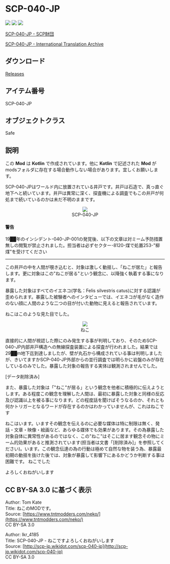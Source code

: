<link rel="stylesheet" href="https://stackpath.bootstrapcdn.com/bootstrap/4.3.1/css/bootstrap.min.css" integrity="sha384-ggOyR0iXCbMQv3Xipma34MD+dH/1fQ784/j6cY/iJTQUOhcWr7x9JvoRxT2MZw1T" crossorigin="anonymous">

# SCP-040-JP

<!-- ![](https://badgen.net/github/license/sharo-jef/scp040jp) -->
![](https://badgen.net/badge/license/CC%20BY-SA%203.0/blue)
![](https://badgen.net/github/release/sharo-jef/scp040jp)
![](https://badgen.net/github/last-commit/sharo-jef/scp040jp)

[SCP-040-JP - SCP財団](http://scp-jp.wikidot.com/scp-040-jp)

[SCP-040-JP - International Translation Archive](http://scp-int.wikidot.com/scp-040-jp)

## ダウンロード

[Releases](https://github.com/sharo-jef/scp040jp/releases)

## アイテム番号

SCP-040-JP

## オブジェクトクラス

Safe

## 説明

<div class="alert alert-warning">
この <b>Mod</b> は <b>Kotlin</b> で作成されています。他に <b>Kotlin</b> で記述された <b>Mod</b> が modsフォルダに存在する場合動作しない場合があります。宜しくお願いします。
</div>

SCP-040-JPはワールド内に放置されている井戸です。井戸は石造で、真っ直ぐ地下へと続いています。井戸は異常に深く、探査機による調査でもこの井戸が何処まで続いているのかは未だ不明のままです。

<figure class="figure-image figure-image-fotolife" title="SCP-040-JP" style="text-align: center;">
<img src="https://cdn-ak.f.st-hatena.com/images/fotolife/s/sharo-jef/20201220/20201220042307.png">
<figcaption>SCP-040-JP</figcaption>
</figure>

<div class="alert alert-danger">
    <h4>警告</h4>
    <p>
        19██年のインシデント-040-JP-001の発覚後、以下の文章は対ミーム予防措置無しの閲覧が禁止されました。担当者は必ずセクター-8120-煤で処置253-"柳煤"を受けてください
    </p>
</div>

<hr />

この井戸の中を人間が覗き込むと、対象は激しく動揺し、「ねこが居た」と報告します。更に対象はこの"ねこが居る"という観念に、以降強く執着する事になります。

暴露した対象はすべてのイエネコ(学名：Felis silvestris catus)に対する認識が歪められます。暴露した被験者へのインタビューでは、イエネコが毛がなく造作のない顔に人間のような二つの目が付いた動物に見えると報告されています。

ねこはこのような見た目でした。

<figure class="figure-image figure-image-fotolife" title="ねこ" style="text-align: center;">
<img src="https://cdn-ak.f.st-hatena.com/images/fotolife/s/sharo-jef/20201220/20201220041448.png">
<figcaption>ねこ</figcaption>
</figure>

直接的に人間が視認した際にのみ発生する事が判明しており、そのためSCP-040-JP内部井戸構造への無線探査装置による探査が行われました。結果では29██m地下迄到達しましたが、壁が丸石から構成されている事は判明しましたが、きいてますかSCP-040-JP外部からの並行調査では明らかに岩盤のみが存在しているのみでした。暴露した対象の報告する実体は観測されませんでした。

[データ削除済み]

また、暴露した対象は「"ねこ"が居る」という観念を他者に積極的に伝えようとします。ある程度この観念を理解した人間は、最初に暴露した対象と同様の反応及び認識以上を被る事になります。どの程度話を聞けばそうなるのか、それとも何かトリガーとなるワードが存在するのかはわかっていませんが、これはねこです

ねこはいます。いますその観念を伝えるのに必要な媒体は特に制限は無く、発話・文章・映像・絵画など、あらゆる媒体でも効果があります。その為暴露した対象自体に異常性があるのではなく、この"ねこ"はそこに居ます観念その物にミーム的効果があると推測されています(担当者は文書「[削除済み]」を参照してください)。います。この観念伝達の為の行動は極めて自然な物を装う為、暴露最初期の動揺を抜けた後では、対象が暴露して影響下にあるかどうか判断する事は困難です。
ねこでした

よろしくおねがいします

## CC BY-SA 3.0 に基づく表示

Author: Tom Kate  
Title: ねこのMODです。  
Source: [https://www.tntmodders.com/neko/](https://www.tntmodders.com/neko/)  
CC BY-SA 3.0

Author: Ikr_4185  
Title: SCP-040-JP - ねこですよろしくおねがいします  
Source: [http://scp-jp.wikidot.com/scp-040-jp](http://scp-jp.wikidot.com/scp-040-jp)  
CC BY-SA 3.0
